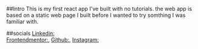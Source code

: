 ##Intro
This is my first react app I've built with no tutorials.
the web app is based on a static web page I built before I wanted to try somthing I was familiar with.





##socials
[Linkedin:](//www.linkedin.com/in/willie-morris-0b2571229/)<br/>
[Frontendmentor:](https://www.frontendmentor.io/profile/Willie10r),
[Github:](https://github.com/willie10r),
[Instagram:](https://www.instagram.com/zx10rwillie/)
